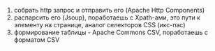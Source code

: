 1. собрать http запрос и отправить его (Apache Http Components)
2. распарсить его (Jsoup), поработаешь с Xpath-ами, это пути к элементу  на странице, аналог селекторов CSS (икс-пас)
3. формирование таблицы - Apache Commons CSV, поработаешь с форматом CSV